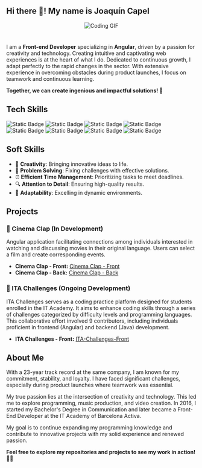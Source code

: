 ## Hi there 👋! My name is Joaquín Capel

<div id="header" align="center">
  <img src="https://media.giphy.com/media/L8K62iTDkzGX6/giphy.gif" alt="Coding GIF"/>
</div>

#
I am a **Front-end Developer** specializing in **Angular**, driven by a passion for creativity and technology. Creating intuitive and captivating web experiences
is at the heart of what I do. Dedicated to continuous growth, I adapt perfectly to the rapid changes in the sector. With extensive experience in overcoming obstacles during product launches, I focus on teamwork and continuous learning.

**Together, we can create ingenious and impactful solutions! 🚀**

## Tech Skills
![Static Badge](https://img.shields.io/badge/Angular-magenta?style=for-the-badge&logo=Angular&logoColor=magenta&labelColor=black)
![Static Badge](https://img.shields.io/badge/TypeScript-blue?style=for-the-badge&logo=Typescript&labelColor=black)
![Static Badge](https://img.shields.io/badge/JavaScript-yellow?style=for-the-badge&logo=JavaScript&logoColor=yellow&labelColor=black)
![Static Badge](https://img.shields.io/badge/HTML-orange?style=for-the-badge&logo=html5&logoColor=orange&labelColor=black)
![Static Badge](https://img.shields.io/badge/CSS-%23264de4?style=for-the-badge&logo=css3&logoColor=%23264de4&labelColor=black)
![Static Badge](https://img.shields.io/badge/Bootstrap-purple?style=for-the-badge&logo=Bootstrap&logoColor=purple&labelColor=black)
![Static Badge](https://img.shields.io/badge/NodeJs-green?style=for-the-badge&logo=Node.js&labelColor=black)
![Static Badge](https://img.shields.io/badge/MySQL-%2300758f?style=for-the-badge&logo=mysql&labelColor=black)

## Soft Skills

- 🎨 **Creativity**: Bringing innovative ideas to life.
- 🧩 **Problem Solving**: Fixing challenges with effective solutions.
- ⏰ **Efficient Time Management**: Prioritizing tasks to meet deadlines.
- 🔍 **Attention to Detail**: Ensuring high-quality results.
- 🌟 **Adaptability**: Excelling in dynamic environments.

## Projects

### 🚀 Cinema Clap (In Development)
Angular application facilitating connections among individuals interested in watching and discussing movies in their original language. Users can select a film and create corresponding events.

- **Cinema Clap - Front:** [Cinema Clap - Front](https://github.com/JoaquinCapel/cinemaclapfront)
- **Cinema Clap - Back:** [Cinema Clap - Back](https://github.com/JoaquinCapel/cinemaclapback)

### 🚀 ITA Challenges (Ongoing Development)
ITA Challenges serves as a coding practice platform designed for students enrolled in the IT Academy. It aims to enhance coding skills through a series of challenges categorized by difficulty levels and programming languages. This collaborative effort involved 9 contributors, including individuals proficient in frontend (Angular) and backend (Java) development.

- **ITA Challenges - Front:** [ITA-Challenges-Front](https://github.com/IT-Academy-BCN/ita-challenges-frontend)


## About Me

With a 23-year track record at the same company, I am known for my commitment, stability, and loyalty. I have faced significant challenges, especially during product launches where teamwork was essential.

My true passion lies at the intersection of creativity and technology. This led me to explore programming, music production, and video creation. In 2016, I started my Bachelor's Degree in Communication and later became a Front-End Developer at the IT Academy of Barcelona Activa.

My goal is to continue expanding my programming knowledge and contribute to innovative projects with my solid experience and renewed passion.

**Feel free to explore my repositories and projects to see my work in action!** 🕵️‍♂️
